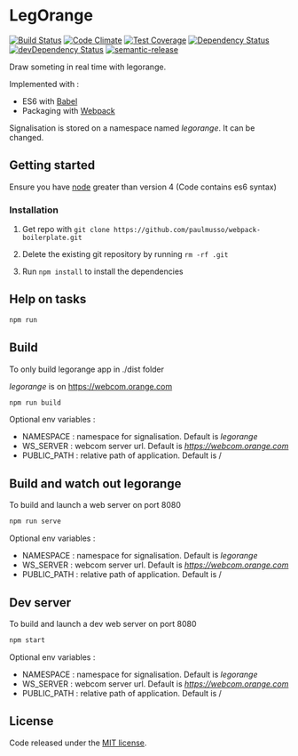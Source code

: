 # LegOrange

[![Build Status](https://travis-ci.org/SimonBaumannPro/LegOrange.svg?branch=master)](https://travis-ci.org/SimonBaumannPro/LegOrange)
[![Code Climate](https://codeclimate.com/github/SimonBaumannPro/LegOrange/badges/gpa.svg)](https://codeclimate.com/github/SimonBaumannPro/LegOrange)
[![Test Coverage](https://codeclimate.com/github/SimonBaumannPro/LegOrange/badges/coverage.svg)](https://codeclimate.com/github/SimonBaumannPro/LegOrange/coverage)
[![Dependency Status](https://david-dm.org/SimonBaumannPro/LegOrange.svg)](https://david-dm.org/SimonBaumannPro/LegOrange)
[![devDependency Status](https://david-dm.org/SimonBaumannPro/LegOrange/dev-status.svg)](https://david-dm.org/SimonBaumannPro/LegOrange#info=devDependencies)
[![semantic-release](https://img.shields.io/badge/%20%20%F0%9F%93%A6%F0%9F%9A%80-semantic--release-e10079.svg?style=flat-square)](https://github.com/semantic-release/semantic-release)

Draw someting in real time with legorange.

Implemented with :
- ES6 with [Babel](https://babeljs.io/)
- Packaging with [Webpack](http://webpack.github.io/)

Signalisation is stored on a namespace named *legorange*. It can be changed.

## Getting started

Ensure you have [node](https://nodejs.org/en/) greater than version 4 (Code contains es6 syntax)

### Installation

1. Get repo with `git clone https://github.com/paulmusso/webpack-boilerplate.git`

2. Delete the existing git repository by running `rm -rf .git`

3. Run `npm install` to install the dependencies


## Help on tasks

```bash
npm run
```

## Build

To only build legorange app in ./dist folder

*legorange* is on https://webcom.orange.com

```bash
npm run build
```

Optional env variables :
- NAMESPACE : namespace for signalisation. Default is *legorange*
- WS_SERVER : webcom server url. Default is *https://webcom.orange.com*
- PUBLIC_PATH : relative path of application. Default is /
	
## Build and watch out legorange

To build and launch a web server on port 8080

```bash
npm run serve
```

Optional env variables :
- NAMESPACE : namespace for signalisation. Default is *legorange*
- WS_SERVER : webcom server url. Default is *https://webcom.orange.com*
- PUBLIC_PATH : relative path of application. Default is /


## Dev server 

To build and launch a dev web server on port 8080

```bash
npm start
```

Optional env variables :
- NAMESPACE : namespace for signalisation. Default is *legorange*
- WS_SERVER : webcom server url. Default is *https://webcom.orange.com*
- PUBLIC_PATH : relative path of application. Default is /


## License

Code released under the [MIT license](https://github.com/webcom-components/visio-sample/blob/master/LICENSE).
